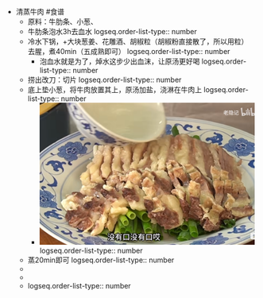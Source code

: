 - 清蒸牛肉 #食谱
	- 原料：牛肋条、小葱、
	- 牛肋条泡水3h去血水
	  logseq.order-list-type:: number
	- 冷水下锅，+大块葱姜、花雕酒、胡椒粒（胡椒粉直接散了，所以用粒）去腥，煮40min（五成熟即可）
	  logseq.order-list-type:: number
		- 泡血水就是为了，焯水这步少出血沫，让原汤更好喝
		  logseq.order-list-type:: number
	- 捞出改刀：切片
	  logseq.order-list-type:: number
	- 底上垫小葱，将牛肉放置其上，原汤加盐，浇淋在牛肉上
	  logseq.order-list-type:: number
		- ![image.png](../assets/image_1713688950486_0.png)
		  logseq.order-list-type:: number
	- 蒸20min即可
	  logseq.order-list-type:: number
	-
	-
	- logseq.order-list-type:: number